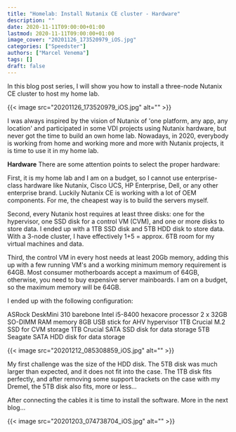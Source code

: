 ```yaml
---
title: "Homelab: Install Nutanix CE cluster - Hardware"
description: ""
date: 2020-11-11T09:00:00+01:00
lastmod: 2020-11-11T09:00:00+01:00
image_cover: "20201126_173520979_iOS.jpg"
categories: ["Speedster"]
authors: ["Marcel Venema"] 
tags: []
draft: false
---
```


In this blog post series, I will show you how to install a three-node Nutanix CE cluster to host my home lab.

<!--more-->
{{< image src="20201126_173520979_iOS.jpg" alt="" >}}

I was always inspired by the vision of Nutanix of 'one platform, any app, any location' and participated in some VDI projects using Nutanix hardware, but never got the time to build an own home lab. Nowadays, in 2020, everybody is working from home and working more and more with Nutanix projects, it is time to use it in my home lab.


**Hardware**
There are some attention points to select the proper hardware:

First, it is my home lab and I am on a budget, so I cannot use enterprise-class hardware like Nutanix, Cisco UCS, HP Enterprise, Dell, or any other enterprise brand. Luckily Nutanix CE is working with a lot of OEM components. For me, the cheapest way is to build the servers myself.

Second, every Nutanix host requires at least three disks: one for the hypervisor, one SSD disk for a control VM (CVM), and one or more disks to store data. I ended up with a 1TB SSD disk and 5TB HDD disk to store data. With a 3-node cluster, I have effectively  1+5 = approx. 6TB room for my virtual machines and data.


Third, the control VM in every host needs at least 20Gb memory, adding this up with a few running VM's and a working minimum memory requirement is 64GB. Most consumer motherboards accept a maximum of 64GB, otherwise, you need to buy expensive server mainboards. I am on a budget, so the maximum memory will be 64GB.


I ended up with the following configuration: 

ASRock DeskMini 310 barebone
Intel i5-8400 hexacore processor
2 x 32GB SO-DIMM RAM memory 
8GB USB stick for AHV hypervisor
1TB Crucial M.2 SSD for CVM storage
1TB Crucial SATA SSD disk for data storage
5TB Seagate SATA HDD disk for data storage 

{{< image src="20201212_085308859_iOS.jpg" alt="" >}}
&nbsp;

My first challenge was the size of the HDD disk. The 5TB disk was much larger than expected, and it does not fit into the case. The 1TB disk fits perfectly, and after removing some support brackets on the case with my Dremel, the 5TB disk also fits, more or less...

After connecting the cables it is time to install the software. More in the next blog...

{{< image src="20201203_074738704_iOS.jpg" alt="" >}}

&nbsp;
